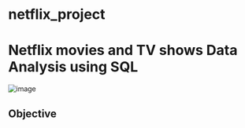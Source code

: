 # netflix_project
# Netflix movies and TV shows Data Analysis using SQL

![image](https://github.com/user-attachments/assets/f1f9236d-090c-40b2-bc61-205ed6f1a323)


## Objective
